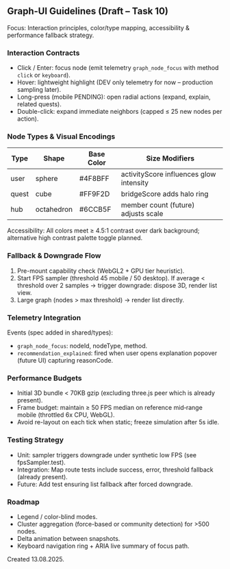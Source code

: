 ## Graph-UI Guidelines (Draft – Task 10)

Focus: Interaction principles, color/type mapping, accessibility & performance fallback strategy.

### Interaction Contracts
- Click / Enter: focus node (emit telemetry `graph_node_focus` with method `click` or `keyboard`).
- Hover: lightweight highlight (DEV only telemetry for now – production sampling later).
- Long-press (mobile PENDING): open radial actions (expand, explain, related quests).
- Double-click: expand immediate neighbors (capped ≤ 25 new nodes per action).

### Node Types & Visual Encodings
| Type | Shape | Base Color | Size Modifiers |
|------|-------|-----------|----------------|
| user | sphere | #4F8BFF | activityScore influences glow intensity |
| quest | cube | #FF9F2D | bridgeScore adds halo ring |
| hub | octahedron | #6CCB5F | member count (future) adjusts scale |

Accessibility: All colors meet ≥ 4.5:1 contrast over dark background; alternative high contrast palette toggle planned.

### Fallback & Downgrade Flow
1. Pre-mount capability check (WebGL2 + GPU tier heuristic).
2. Start FPS sampler (threshold 45 mobile / 50 desktop). If average < threshold over 2 samples → trigger downgrade: dispose 3D, render list view.
3. Large graph (nodes > max threshold) → render list directly.

### Telemetry Integration
Events (spec added in shared/types):
- `graph_node_focus`: nodeId, nodeType, method.
- `recommendation_explained`: fired when user opens explanation popover (future UI) capturing reasonCode.

### Performance Budgets
- Initial 3D bundle < 70KB gzip (excluding three.js peer which is already present).
- Frame budget: maintain ≥ 50 FPS median on reference mid‑range mobile (throttled 6x CPU, WebGL).
- Avoid re-layout on each tick when static; freeze simulation after 5s idle.

### Testing Strategy
- Unit: sampler triggers downgrade under synthetic low FPS (see fpsSampler.test).
- Integration: Map route tests include success, error, threshold fallback (already present).
- Future: Add test ensuring list fallback after forced downgrade.

### Roadmap
- Legend / color-blind modes.
- Cluster aggregation (force-based or community detection) for >500 nodes.
- Delta animation between snapshots.
- Keyboard navigation ring + ARIA live summary of focus path.

Created 13.08.2025.
